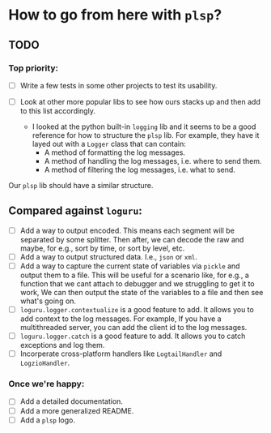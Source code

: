 # How to go from here with `plsp`?

## TODO

### Top priority:

- [ ] Write a few tests in some other projects to test its usability.
- [ ] Look at other more popular libs to see how ours stacks up and then add to this list accordingly.

  - I looked at the python built-in `logging` lib and it seems to be a good reference for how to structure the `plsp` lib.
  For example, they have it layed out with a `Logger` class that can contain:
    - A method of formatting the log messages.
    - A method of handling the log messages, i.e. where to send them.
    - A method of filtering the log messages, i.e. what to send.

Our `plsp` lib should have a similar structure.

## Compared against `loguru`:

- [ ] Add a way to output encoded. This means each segment will be separated by some splitter. Then after, we can decode the
        raw and maybe, for e.g., sort by time, or sort by level, etc.
- [ ] Add a way to output structured data. I.e., `json` or `xml`.
- [ ] Add a way to capture the current state of variables via `pickle` and output them to a file. This will be useful for
        a scenario like, for e.g., a function that we cant attach to debugger and we struggling to get it to work,
        We can then output the state of the variables to a file and then see what's going on.
- [ ] `loguru.logger.contextualize` is a good feature to add. It allows you to add context to the log messages. For example,
        If you have a multithreaded server, you can add the client id to the log messages.
- [ ] `loguru.logger.catch` is a good feature to add. It allows you to catch exceptions and log them.
- [ ] Incorperate cross-platform handlers like `LogtailHandler` and `LogzioHandler`.

### Once we're happy:

- [ ] Add a detailed documentation.
- [ ] Add a more generalized README.
- [ ] Add a `plsp` logo.
